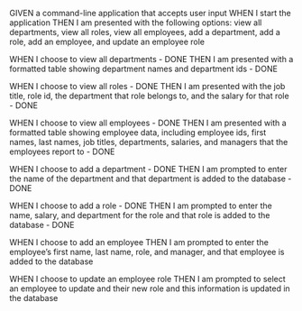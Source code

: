 GIVEN a command-line application that accepts user input
WHEN I start the application
THEN I am presented with the following options: view all departments, view all roles, view all employees, add a department, add a role, add an employee, and update an employee role

WHEN I choose to view all departments - DONE
THEN I am presented with a formatted table showing department names and department ids - DONE

WHEN I choose to view all roles - DONE
THEN I am presented with the job title, role id, the department that role belongs to, and the salary for that role - DONE

WHEN I choose to view all employees - DONE
THEN I am presented with a formatted table showing employee data, including employee ids, first names, last names, job titles, departments, salaries, and managers that the employees report to - DONE

WHEN I choose to add a department - DONE
THEN I am prompted to enter the name of the department and that department is added to the database - DONE

WHEN I choose to add a role - DONE
THEN I am prompted to enter the name, salary, and department for the role and that role is added to the database - DONE

WHEN I choose to add an employee
THEN I am prompted to enter the employee’s first name, last name, role, and manager, and that employee is added to the database

WHEN I choose to update an employee role
THEN I am prompted to select an employee to update and their new role and this information is updated in the database
